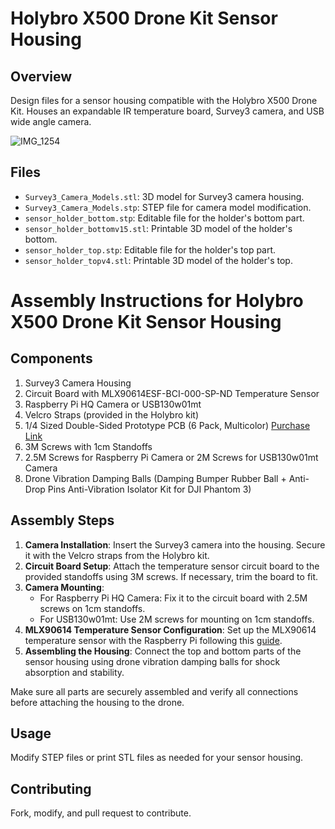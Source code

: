 # Holybro X500 Drone Kit Sensor Housing

## Overview
Design files for a sensor housing compatible with the Holybro X500 Drone Kit. Houses an expandable IR temperature board, Survey3 camera, and USB wide angle camera. 

![IMG_1254](https://github.com/SHARK-Alert-System/sensor-payload-housing/assets/20687631/7ad8ca89-4d9a-459f-abe0-674c19cf3acb)


## Files
- `Survey3_Camera_Models.stl`: 3D model for Survey3 camera housing.
- `Survey3_Camera_Models.stp`: STEP file for camera model modification.
- `sensor_holder_bottom.stp`: Editable file for the holder's bottom part.
- `sensor_holder_bottomv15.stl`: Printable 3D model of the holder's bottom.
- `sensor_holder_top.stp`: Editable file for the holder's top part.
- `sensor_holder_topv4.stl`: Printable 3D model of the holder's top.

# Assembly Instructions for Holybro X500 Drone Kit Sensor Housing

## Components
1. Survey3 Camera Housing
2. Circuit Board with MLX90614ESF-BCI-000-SP-ND Temperature Sensor
3. Raspberry Pi HQ Camera or USB130w01mt
4. Velcro Straps (provided in the Holybro kit)
5. 1/4 Sized Double-Sided Prototype PCB (6 Pack, Multicolor) [Purchase Link](https://www.amazon.com/gp/product/B09ZPGJ58F/ref=ewc_pr_img_1?smid=A2E7YALNIES9BY&th=1)
6. 3M Screws with 1cm Standoffs
7. 2.5M Screws for Raspberry Pi Camera or 2M Screws for USB130w01mt Camera
8. Drone Vibration Damping Balls (Damping Bumper Rubber Ball + Anti-Drop Pins Anti-Vibration Isolator Kit for DJI Phantom 3)

## Assembly Steps
1. **Camera Installation**: Insert the Survey3 camera into the housing. Secure it with the Velcro straps from the Holybro kit.
2. **Circuit Board Setup**: Attach the temperature sensor circuit board to the provided standoffs using 3M screws. If necessary, trim the board to fit.
3. **Camera Mounting**:
   - For Raspberry Pi HQ Camera: Fix it to the circuit board with 2.5M screws on 1cm standoffs.
   - For USB130w01mt: Use 2M screws for mounting on 1cm standoffs.
4. **MLX90614 Temperature Sensor Configuration**: Set up the MLX90614 temperature sensor with the Raspberry Pi following this [guide](https://olegkutkov.me/2017/08/10/mlx90614-raspberry/).
5. **Assembling the Housing**: Connect the top and bottom parts of the sensor housing using drone vibration damping balls for shock absorption and stability.

Make sure all parts are securely assembled and verify all connections before attaching the housing to the drone.


## Usage
Modify STEP files or print STL files as needed for your sensor housing.

## Contributing
Fork, modify, and pull request to contribute.
